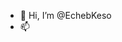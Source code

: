 - 👋 Hi, I’m @EchebKeso
- 📫 <link rel="me" href="https://infosec.exchange/@echebkeso"/>
<!---
EchebKeso/EchebKeso is a ✨ special ✨ repository because its `README.md` (this file) appears on your GitHub profile.
You can click the Preview link to take a look at your changes.
--->
